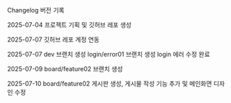 Changelog 버전 기록

2025-07-04 프로젝트 기획 및 깃허브 레포 생성

2025-07-07 깃허브 레포 계정 연동

2025-07-07 dev 브랜치 생성
           login/error01 브랜치 생성
           login 에러 수정 완료

2025-07-09 board/feature02 브랜치 생성

2025-07-10 board/feature02 게시판 생성, 게시물 작성 기능 추가 및 메인화면 디자인 수정